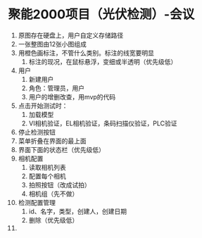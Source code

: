 # 聚能2000项目（光伏检测）-会议



1. 原图存在硬盘上，用户自定义存储路径
2. 一张整图由12张小图组成
3. 用橙色画标注，不管什么类别。标注的线宽要明显
    1. 标注的现况，在鼠标悬浮，变细或半透明（优先级低）
4. 用户
    1. 新建用户
    2. 角色：管理员，用户
    3. 用户的增删改查，用mvp的代码
5. 点击开始测试时：
    1. 加载模型
    2. VI相机验证，EL相机验证，条码扫描仪验证，PLC验证
6. 停止检测按钮
7. 菜单折叠在界面的最上面
8. 界面下面的状态栏（优先级低）
9. 相机配置
    1. 读取相机列表
    2. 配置每个相机
    3. 拍照按钮（改成试拍）
    4. 相机组（先不做）
10. 检测配置管理
    1. id、名字，类型，创建人，创建日期
    2. 删除（优先级低）
11. 
